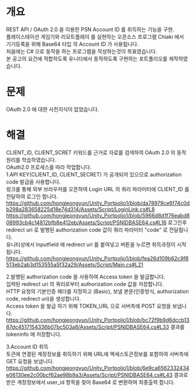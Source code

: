 # 개요
REST API / OAuth 2.0 을 이용한 PSN Account ID 를 취득하는 기능을 구현.  
플레이스테이션 게임기와 리모트플레이 를 실현하는 오픈소스 프로그램 Chiaki 에서  
기기등록을 위해 Base64 타입 의 Account ID 가 사용됩니다.  
처음에는 C# 으로 동작을 하는 프로그램을 작성하는것이 목표였습니다.  
본 공고의 요건에 적합하도록 유니티에서 동작하도록 구현하는 포트폴리오를 제작하였습니다.
         
# 문제
OAuth 2.0 에 대한 사전지식이 없었습니다.
# 해결 
CLIENT_ID, CLIENT_SCRET 키워드를 근거로 자료를 검색하여 OAuth 2.0 의 동작 원리를 학습하였습니다.  
OAuth2.0 프로세스를 따라 작업합니다.  
1.API KEY(CLIENT_ID, CLIENT_SECRET) 가 공개되어 있으므로 authorization code 발급을 사용합니다.  
링크를 통해 외부 브라우저를 오픈하여 Login URL 의 쿼리 파라미터에 CLIENT_ID 를 전달하여 로그인 합니다.
https://github.com/hongjeongyun/Unity_Portpolio1/blob/da78979ce6f74c0db298a283658225d18e74d314/Assets/Script/LoginLink.cs#L8
https://github.com/hongjeongyun/Unity_Portpolio1/blob/5966d8d1f76eabd808993cb4c14812bfb8e412eb/Assets/Script/PSNIDBASE64.cs#L16
로그인후 redirect uri 로 발행된 authorization code 값이 쿼리 파라미터 "code" 로 전달됩니다.  
유니티상에서 Inputfield 에 redirect uri 를 붙여넣고 버튼을 누르면 취득과정이 시작됩니다. https://github.com/hongjeongyun/Unity_Portpolio1/blob/fea26d109b62c9f8513eb2ab3d153555a5f32a29/Assets/Script/Main.cs#L21

2.발행된 authorization code 을 사용하여 Access token 을 발급합니다.  
입력된 redirect uri 의 쿼리로부터 authorization code 값을 저장합니다.  
HTTP 요청의 기본인증 헤더를 지정하고 (Basic), 보낼 본문(인증방식, authorization code, redirect uri)을 생성합니다.  
Access token 을 발급 하기 위해 TOKEN_URL 으로 서버측에 POST 요청을 보냅니다. 
https://github.com/hongjeongyun/Unity_Portpolio1/blob/bc72f9b9d6dccb1387dc4517154336b07bc503a8/Assets/Script/PSNIDBASE64.cs#L33 
결과를 tokeninfo 에 저장합니다.

3.Account ID 취득  
토큰에 연결된 계정정보를 취득하기 위해 URL에 엑세스토큰정보를 포함하여 서버측에 GET 요청을 보냅니다.  https://github.com/hongjeongyun/Unity_Portpolio1/blob/6e9ca6562332434e06130ee2c00bcf62ae98b9a3/Assets/Script/PSNIDBASE64.cs#L43
결과로 받은 계정정보에서 user_id 항목을 찾아 Base64 로 변환하여 최종출력 합니다.
